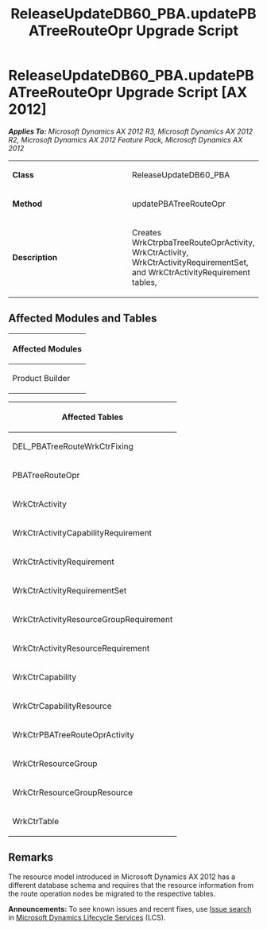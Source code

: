 ﻿---
title: ReleaseUpdateDB60_PBA.updatePBATreeRouteOpr Upgrade Script
TOCTitle: ReleaseUpdateDB60_PBA.updatePBATreeRouteOpr Upgrade Script
ms:assetid: 89790ea9-81cd-0f76-b72a-e9d5734c22a8
ms:mtpsurl: https://msdn.microsoft.com/en-us/library/JJ736377(v=AX.60)
ms:contentKeyID: 49709569
ms.date: 05/18/2015
mtps_version: v=AX.60
---

# ReleaseUpdateDB60\_PBA.updatePBATreeRouteOpr Upgrade Script [AX 2012]


_**Applies To:** Microsoft Dynamics AX 2012 R3, Microsoft Dynamics AX 2012 R2, Microsoft Dynamics AX 2012 Feature Pack, Microsoft Dynamics AX 2012_

<table>
<colgroup>
<col style="width: 50%" />
<col style="width: 50%" />
</colgroup>
<tbody>
<tr class="odd">
<td><p><strong>Class</strong></p></td>
<td><p>ReleaseUpdateDB60_PBA</p></td>
</tr>
<tr class="even">
<td><p><strong>Method</strong></p></td>
<td><p>updatePBATreeRouteOpr</p></td>
</tr>
<tr class="odd">
<td><p><strong>Description</strong></p></td>
<td><p>Creates WrkCtrpbaTreeRouteOprActivity, WrkCtrActivity, WrkCtrActivityRequirementSet, and WrkCtrActivityRequirement tables,</p></td>
</tr>
</tbody>
</table>


## Affected Modules and Tables

<table>
<colgroup>
<col style="width: 100%" />
</colgroup>
<thead>
<tr class="header">
<th><p>Affected Modules</p></th>
</tr>
</thead>
<tbody>
<tr class="odd">
<td><p>Product Builder</p></td>
</tr>
</tbody>
</table>


<table>
<colgroup>
<col style="width: 100%" />
</colgroup>
<thead>
<tr class="header">
<th><p>Affected Tables</p></th>
</tr>
</thead>
<tbody>
<tr class="odd">
<td><p>DEL_PBATreeRouteWrkCtrFixing</p></td>
</tr>
<tr class="even">
<td><p>PBATreeRouteOpr</p></td>
</tr>
<tr class="odd">
<td><p>WrkCtrActivity</p></td>
</tr>
<tr class="even">
<td><p>WrkCtrActivityCapabilityRequirement</p></td>
</tr>
<tr class="odd">
<td><p>WrkCtrActivityRequirement</p></td>
</tr>
<tr class="even">
<td><p>WrkCtrActivityRequirementSet</p></td>
</tr>
<tr class="odd">
<td><p>WrkCtrActivityResourceGroupRequirement</p></td>
</tr>
<tr class="even">
<td><p>WrkCtrActivityResourceRequirement</p></td>
</tr>
<tr class="odd">
<td><p>WrkCtrCapability</p></td>
</tr>
<tr class="even">
<td><p>WrkCtrCapabilityResource</p></td>
</tr>
<tr class="odd">
<td><p>WrkCtrPBATreeRouteOprActivity</p></td>
</tr>
<tr class="even">
<td><p>WrkCtrResourceGroup</p></td>
</tr>
<tr class="odd">
<td><p>WrkCtrResourceGroupResource</p></td>
</tr>
<tr class="even">
<td><p>WrkCtrTable</p></td>
</tr>
</tbody>
</table>


## Remarks

The resource model introduced in Microsoft Dynamics AX 2012 has a different database schema and requires that the resource information from the route operation nodes be migrated to the respective tables.

  
**Announcements:** To see known issues and recent fixes, use [Issue search](http://go.microsoft.com/fwlink/?linkid=389258) in [Microsoft Dynamics Lifecycle Services](http://go.microsoft.com/fwlink/?linkid=306505) (LCS).


